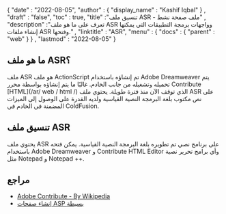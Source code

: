 {
  "date" : "2022-08-05",
  "author" : {
    "display_name" : "Kashif Iqbal"
} ,
  "draft" : "false",
  "toc" : true,
  "title" :"تنسيق ملف ASR - ملف صفحة نشط" ,
  "description" :"تعرف على ما هو ملف ASR وواجهات برمجة التطبيقات التي يمكنها إنشاء ملفات ASR وفتحها." ,
  "linktitle" : "ASR",
  "menu" : {
    "docs" : {
      "parent" : "web"
}
} ,
  "lastmod" : "2022-08-05"
}

## ما هو ملف ASR؟

ملف ASR هو ملف ActionScript تم إنشاؤه باستخدام Adobe Dreamweaver يتم تحميله وتشغيله من جانب الخادم. غالبًا ما يتم إنشاؤه بواسطة محرر Contribute [HTML](/ar/ web / html /) الذي توقف الآن منذ فترة طويلة. يحتوي ملف ASR على نص مكتوب بلغة البرمجة النصية القياسية ولديه القدرة على الوصول إلى الميزات المضمنة في الخادم في ColdFusion.

## تنسيق ملف ASR

يحتوي ملف ASR على برنامج نصي تم تطويره بلغة البرمجة النصية القياسية. يمكن فتحه باستخدام Adobe Dreamweaver و Contribute HTML Editor وأي برامج تحرير نصية مثل Notepad و Notepad ++.

## مراجع

* [Adobe Contribute - By Wikipedia](https://en.wikipedia.org/wiki/Adobe_Contribute)
* [إنشاء صفحات ASP بسيطة](https://docs.microsoft.com/en-us/previous-versions/iis/6.0-sdk/ms524741 (الإصدار = مقابل 90))


